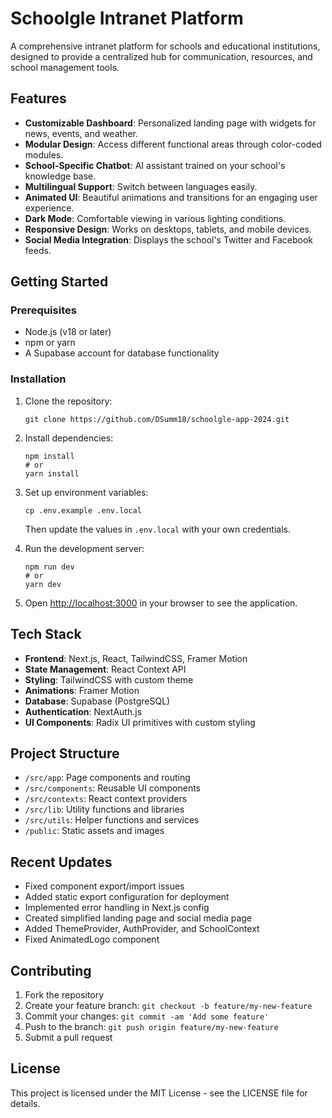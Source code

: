 # Schoolgle Intranet Platform

A comprehensive intranet platform for schools and educational institutions, designed to provide a centralized hub for communication, resources, and school management tools.

## Features

- **Customizable Dashboard**: Personalized landing page with widgets for news, events, and weather.
- **Modular Design**: Access different functional areas through color-coded modules.
- **School-Specific Chatbot**: AI assistant trained on your school's knowledge base.
- **Multilingual Support**: Switch between languages easily.
- **Animated UI**: Beautiful animations and transitions for an engaging user experience.
- **Dark Mode**: Comfortable viewing in various lighting conditions.
- **Responsive Design**: Works on desktops, tablets, and mobile devices.
- **Social Media Integration**: Displays the school's Twitter and Facebook feeds.

## Getting Started

### Prerequisites
- Node.js (v18 or later)
- npm or yarn
- A Supabase account for database functionality

### Installation

1. Clone the repository:
   ```
   git clone https://github.com/DSumm18/schoolgle-app-2024.git
   ```

2. Install dependencies:
   ```
   npm install
   # or
   yarn install
   ```

3. Set up environment variables:
   ```
   cp .env.example .env.local
   ```
   Then update the values in `.env.local` with your own credentials.

4. Run the development server:
   ```
   npm run dev
   # or
   yarn dev
   ```

5. Open [http://localhost:3000](http://localhost:3000) in your browser to see the application.

## Tech Stack

- **Frontend**: Next.js, React, TailwindCSS, Framer Motion
- **State Management**: React Context API
- **Styling**: TailwindCSS with custom theme
- **Animations**: Framer Motion
- **Database**: Supabase (PostgreSQL)
- **Authentication**: NextAuth.js
- **UI Components**: Radix UI primitives with custom styling

## Project Structure

- `/src/app`: Page components and routing
- `/src/components`: Reusable UI components
- `/src/contexts`: React context providers
- `/src/lib`: Utility functions and libraries
- `/src/utils`: Helper functions and services
- `/public`: Static assets and images

## Recent Updates

- Fixed component export/import issues
- Added static export configuration for deployment
- Implemented error handling in Next.js config
- Created simplified landing page and social media page
- Added ThemeProvider, AuthProvider, and SchoolContext
- Fixed AnimatedLogo component

## Contributing

1. Fork the repository
2. Create your feature branch: `git checkout -b feature/my-new-feature`
3. Commit your changes: `git commit -am 'Add some feature'`
4. Push to the branch: `git push origin feature/my-new-feature`
5. Submit a pull request

## License

This project is licensed under the MIT License - see the LICENSE file for details.